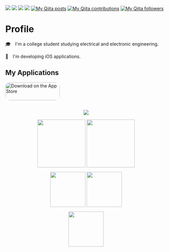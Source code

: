 ![](https://komarev.com/ghpvc/?username=Ryu0118&color=blueviolet)
![](https://img.shields.io/github/followers/Ryu0118?style=social)
![](https://img.shields.io/github/stars/Ryu0118?style=social)
![](https://img.shields.io/twitter/follow/ryu_hu03?style=social)
[![My Qiita posts](https://qiita-badge.apiapi.app/s/Ryu0118/posts.svg)](http://qiita.com/Ryu0118)
[![My Qiita contributions](https://qiita-badge.apiapi.app/s/Ryu0118/contributions.svg)](http://qiita.com/Ryu0118)
[![My Qiita followers](https://qiita-badge.apiapi.app/s/Ryu0118/followers.svg)](http://qiita.com/Ryu0118)
# Profile
🎓　I'm a college student studying electrical and electronic engineering.

📱　I'm developing iOS applications.

## My Applications
<a href="https://apps.apple.com/us/app/study-analysis/id1588660635?itsct=apps_box_badge&amp;itscg=30200" style="display: inline-block; overflow: hidden; border-radius: 13px; width: 170px; height: 56.44px;"><img src="https://tools.applemediaservices.com/api/badges/download-on-the-app-store/black/ja-jp?size=250x83&amp;releaseDate=1636588800&amp;h=14686f5e6cca0a1d7adf5d55bda66cdc" alt="Download on the App Store" style="border-radius: 13px; width: 170px; height: 56.44px;"></a>

##
<p align="center"> 
  <img align="center" src="https://github-profile-trophy.vercel.app/?username=Ryu0118&theme=algolia&no-frame=true&row=1&column=6&margin-w=6&no-bg=true" />
</p>
<p align="center"> 
  <img align="center" height="150px" src="https://git-hub-readme-stats-clone-gpqp.vercel.app/api/top-langs/?username=Ryu0118&layout=compact&hide=html,css&theme=outrun" />
  <img align="center" height="150px" src="https://git-hub-readme-stats-clone-gpqp.vercel.app/api?username=Ryu0118&theme=outrun&show_icons=true&count_private=true"/>
</p>
<p align="center"> 
  <a href="https://github.com/Ryu0118/RemoteControl"><img align="center" height="110px" src="https://github-readme-stats.vercel.app/api/pin?username=Ryu0118&repo=RemoteControl&theme=outrun" /></a>
  <a href="https://github.com/Ryu0118/EnumGen"><img align="center" height="110px" src="https://github-readme-stats.vercel.app/api/pin?username=Ryu0118&repo=EnumGen&theme=outrun"/></a>
</p>
<p align="center"> 
  <a href="https://github.com/Ryu0118/Sorter"><img align="center" height="110px" src="https://github-readme-stats.vercel.app/api/pin?username=Ryu0118&repo=Sorter&theme=outrun" /></a>
</p>

